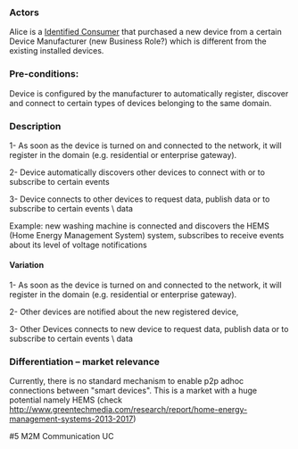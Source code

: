 ### Actors

Alice is a [Identified Consumer](https://github.com/reTHINK-project/use-cases/blob/master/docs/D1.1/business-models/business-roles.md#identified-service-consumer) that purchased a new device from a certain Device Manufacturer (new Business Role?) which is different from the existing installed devices.
### Pre-conditions:

Device is configured by the manufacturer to automatically register, discover and connect to certain types of devices belonging to the same domain.
### Description

1- As soon as the device is turned on and connected to the network, it will register in the domain (e.g. residential or enterprise gateway).

2- Device automatically discovers other devices to connect with or to subscribe to certain events

3- Device connects to other devices to request data, publish data or to subscribe to certain events \ data

Example: new washing machine is connected and discovers the HEMS (Home Energy Management System) system, subscribes to receive events about its level of voltage notifications
#### Variation

1- As soon as the device is turned on and connected to the network, it will register in the domain (e.g. residential or enterprise gateway).

2- Other devices are notified about the new registered device, 

3- Other Devices connects to new device to request data, publish data or to subscribe to certain events \ data
### Differentiation – market relevance

Currently, there is no standard mechanism to enable p2p adhoc connections between "smart devices". This is a market with a huge potential namely HEMS (check  http://www.greentechmedia.com/research/report/home-energy-management-systems-2013-2017)

#5 M2M Communication UC
